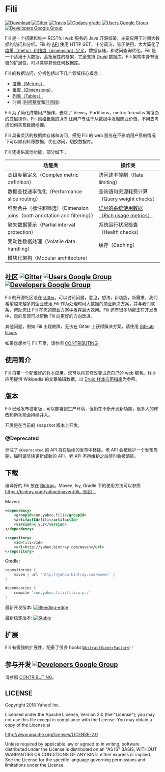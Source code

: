 Fili
====

[![Download](https://api.bintray.com/packages/yahoo/maven/fili/images/download.svg)](https://bintray.com/yahoo/maven/fili/_latestVersion) [![Gitter](https://img.shields.io/gitter/room/yahoo/fili.svg?maxAge=2592000)](https://gitter.im/yahoo/fili) [![Travis](https://img.shields.io/travis/yahoo/fili/master.svg?maxAge=2592000)](https://travis-ci.org/yahoo/fili/builds/) [![Codacy grade](https://img.shields.io/codacy/grade/91fa6c38f25d4ea0ae3569ee70a33e38.svg?maxAge=21600)](https://www.codacy.com/app/Fili/fili/dashboard) [![Users Google Group](https://img.shields.io/badge/google_group-users-blue.svg?maxAge=2592000)](https://groups.google.com/forum/#!forum/fili-users) [![Developers Google Group](https://img.shields.io/badge/google_group-developers-blue.svg?maxAge=2592000)](https://groups.google.com/forum/#!forum/fili-developers)

Fili 是一个搭建和维护 RESTful web 服务的 Java 开源框架，主要应用于时间大数据的访问和分析。Fili 的 [API](docs/end-user-api-zh.md) 使用 HTTP GET，十分简洁，易于使用，大大简化了[度量（metic）和维度（dimension）定义](docs/configuring-metrics-zh.md)，数据存储，和访问查询优化。Fili 是一个适用于大数据，高拓展性的框架，完全支持 [Druid](http://druid.io) 数据库，Fili 架构本身有很强的扩展性，可以兼容其他任何数据库。

Fili 的数据访问、分析包括以下几个领域核心概念：

- [度量（Metrics）](docs/end-user-api-zh.md#metrics)
- [维度（Dimensions）](docs/end-user-api-zh.md#dimensions)
- [列表（Tables）](docs/end-user-api-zh.md#tables)
- 时间 ([时间精度](docs/end-user-api-zh.md#time-grain)和[时间段](docs/end-user-api-zh.md#interval))

Fili 为了简化终端用户操作，去除了 Views，Partitions，metric formulas 等复杂的底层操作。Fili [风格极简的 API](docs/end-user-api-zh.md) 让用户专注于从数据中发掘商业价值，不用去考虑如何实现数据挖掘。

Fili 具备灵活的数据库存储和访问，搭配 Fili 的 web 服务在不影响用户层的情况下可以顺利转移数据，优化访问，切换数据库。

Fili 还提供其他功能，部分如下：

| 功能类                                                                    | 操作类                                                                        |
|---------------------------------------------------------------------------|-------------------------------------------------------------------------------|
| 高级度量定义（Complex metric definition）                                 | 访问速率控制（Rate limiting）                                                 |
| 数据查找速率优化（Performance slice routing）                             | 查询语句资源耗费计算（Query weight checks）                                   |
| 维度合并（标注和筛选）（Dimension joins（both annotation and filtering））| [详尽的系统使用数据（Rich usage metrics）](docs/monitoring-and-operations.md) |
| 缺失数据警示（Partial interval protection）                               | 系统运行状况检查（Health checks）                                             |
| 变动性数据处理（Volatile data handling）                                  | 缓存（Caching）                                                               |
| 模块化架构（Modular architecture）                                        |                                                                               |


社区 [![Gitter](https://img.shields.io/gitter/room/yahoo/fili.svg?maxAge=2592000)](https://gitter.im/yahoo/fili) [![Users Google Group](https://img.shields.io/badge/google_group-users-blue.svg?maxAge=2592000)](https://groups.google.com/forum/#!forum/fili-users) [![Developers Google Group](https://img.shields.io/badge/google_group-developers-blue.svg?maxAge=2592000)](https://groups.google.com/forum/#!forum/fili-developers)
-----------------------------------------------------------------------------------------------------------------------------------------------------------------------------------------------------------------------------------------------------------------------------------------------------------------------------------------------------------------------------------------------------------------------------------------
Fili 的开源社区设在 [Gitter](https://gitter.im/yahoo/fili)，可以讨论问题，意见，想法，新功能，新需求。我们希望越来越多的企业使用 Fili 作为处理时间大数据的商业解决方案，并与我们联系，帮助您让 Fili 在您的商业方案中发挥最大效用。Fili 还有很多功能正在开发当中，您的反馈可以帮助 Fili 向更好的方向改进。

其他问题，例如 Fili 出现故障，无法在 Gitter 上获得解决方案，请使用 [GitHub Issue](https://github.com/yahoo/fili/issues)。

如果您想参与 Fil 开发，请参阅 [CONTRIBUTING](CONTRIBUTING-zh.md)。

使用简介
-----------

Fili 自带一个配置好的[样本应用](fili-wikipedia-example)，您可以将其修改变成您自己的 web 服务。样本应用提供 Wikipedia 的文章编辑数据，以 [Druid 样本应用指南](http://druid.io/docs/0.9.1.1/tutorials/quickstart.html)为参照。

版本
-----------

Fili 已经发布稳定版，可以部署到生产环境，但仍在不断开发新功能，很多大的修改和新功能会持续并入。

开发是在当前的 snapshot 版本上开发。

### @Deprecated

标注了 `@Deprecated` 的 API 将在后续的发布中移除。老 API 会被维护一个发布周期，届时请尽快更新成新的 API。老 API 不再维护之后随时会被清除。

下载
----

编译好的 Fili 放在 [Bintray](https://bintray.com/yahoo/maven/fili)。Maven, Ivy, Gradle 下的使用方法可以参照
https://bintray.com/yahoo/maven/fili，例如：

Maven:
```xml
<dependency>
    <groupId>com.yahoo.fili</groupId>
    <artifactId>fili</artifactId>
    <version>x.y.z</version>
</dependency>

<repository>
    <id>fili</id>
    <url>http://yahoo.bintray.com/maven</url>
</repository>
```

Gradle:
```groovy
repositories {
    maven { url 'http://yahoo.bintray.com/maven' }
}

dependencies {
    compile 'com.yahoo.fili:fili:x.y.z'
}
```

最新开发版本: [![Bleeding-edge](https://api.bintray.com/packages/yahoo/maven/fili/images/download.svg)](https://bintray.com/yahoo/maven/fili/_latestVersion)

最新稳定版本: [![Stable](https://img.shields.io/badge/Stable-0.7.36-blue.svg)](https://bintray.com/yahoo/maven/fili/0.7.36)


扩展
---------

Fili 有很强的扩展性，配备了很多 hooks([`AbstractBinderFactory`](https://github.com/yahoo/fili/blob/master/fili-core/src/main/java/com/yahoo/bard/webservice/application/AbstractBinderFactory.java))！

参与开发 [![Developers Google Group](https://img.shields.io/badge/google_group-developers-blue.svg?maxAge=2592000)](https://groups.google.com/forum/#!forum/fili-developers)
--------

请参照 [CONTRIBUTING](CONTRIBUTING-zh.md)。


LICENSE
-------

Copyright 2016 Yahoo! Inc.

Licensed under the Apache License, Version 2.0 (the "License"); you may not use this file except in compliance with the
License. You may obtain a copy of the License at

http://www.apache.org/licenses/LICENSE-2.0

Unless required by applicable law or agreed to in writing, software distributed under the License is distributed on an
"AS IS" BASIS, WITHOUT WARRANTIES OR CONDITIONS OF ANY KIND, either express or implied. See the License for the specific
language governing permissions and limitations under the License.
